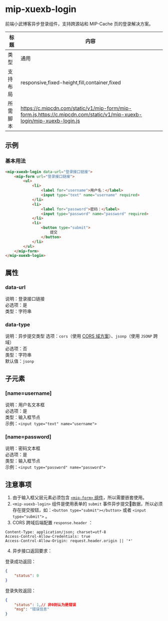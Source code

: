 # mip-xuexb-login

前端小武博客异步登录组件，支持跨源站和 MIP-Cache 页的登录解决方案。

标题|内容
----|----
类型|通用
支持布局|responsive,fixed-height,fill,container,fixed
所需脚本|https://c.mipcdn.com/static/v1/mip-form/mip-form.js,https://c.mipcdn.com/static/v1/mip-xuexb-login/mip-xuexb-login.js

## 示例

### 基本用法
```html
<mip-xuexb-login data-url="登录接口链接">
    <mip-form url="登录接口链接">
        <ul>
            <li>
                <label for="username">用户名：</label>
                <input type="text" name="username" required>
            </li>
            <li>
                <label for="password">密码：</label>
                <input type="password" name="password" required>
            </li>
            <li>
                <button type="submit">
                    提交
                </button>
            </li>
        </ul>
    </mip-form>
</mip-xuexb-login>
```

## 属性

### data-url

说明：登录接口链接  
必选项：是  
类型：字符串  

### data-type

说明：异步提交类型
选项：`cors`（使用 [CORS 域方案](https://developer.mozilla.org/zh-CN/docs/Web/HTTP/Access_control_CORS)）、`jsonp`（使用 `JSONP` 跨域）  
必选项：否  
类型：字符串  
默认值：`jsonp`

## 子元素

### [name=username]

说明：用户名文本框  
必选项：是  
类型：输入框节点  
示例：`<input type="text" name="username">`

### [name=password]

说明：密码文本框  
必选项：是  
类型：输入框节点  
示例：`<input type="password" name="password">`

## 注意事项

1. 由于输入框父层元素必须包含 [`<mip-form>` 组件](https://www.mipengine.org/examples/mip-extensions/mip-form.html)，所以需要嵌套使用。
2. `<mip-xuexb-login>` 组件是使用表单的 `submit` 事件异步提交数据，所以必须存在提交按钮，如：`<button type="submit"></button>` 或者 `<input type="submit">` 。
3. CORS 跨域后端配置 `response.header` ：
```
Content-Type: application/json; charset=utf-8
Access-Control-Allow-Credentials: true
Access-Control-Allow-Origin: request.header.origin || '*'
```
4. 异步接口返回要求：

登录成功返回：
```json
{
    "status": 0
}
```

登录失败返回：
```json
{
    "status": 1,// 非0则认为是错误
    "msg": "错误信息"
}
```

